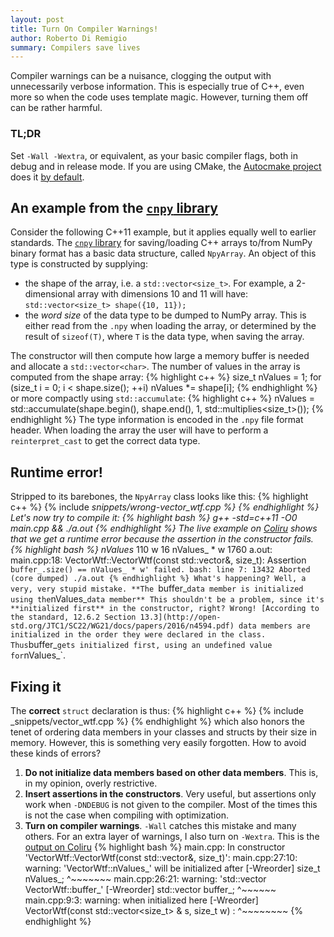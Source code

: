 ```yaml
---
layout: post
title: Turn On Compiler Warnings!
author: Roberto Di Remigio
summary: Compilers save lives
---
```


Compiler warnings can be a nuisance, clogging the output with unnecessarily
verbose information.
This is especially true of C++, even more so when the code uses template magic.
However, turning them off can be rather harmful.

### TL;DR

Set `-Wall -Wextra`, or equivalent, as your basic compiler flags, both in debug
and in release mode.
If you are using CMake, the [Autocmake
project](http://autocmake.readthedocs.io/en/latest/) does it [by
default](https://github.com/coderefinery/autocmake/pull/203).

## An example from the [`cnpy` library](https://github.com/robertodr/cnpy)

Consider the following C++11 example, but it applies equally well to earlier
standards.
The
[`cnpy` library](https://github.com/robertodr/cnpy) for saving/loading C++ arrays
to/from NumPy binary format has a basic data structure, called `NpyArray`.
An object of this type is constructed by supplying:

- the shape of the array, i.e. a `std::vector<size_t>`. For example, a
  2-dimensional array with dimensions 10 and 11 will have: `std::vector<size_t>
  shape({10, 11});`
- the _word size_ of the data type to be dumped to NumPy array. This is
  either read from the `.npy` when loading the array, or determined by the
  result of `sizeof(T)`, where `T` is the data type, when saving the array.

The constructor will then compute how large a memory buffer is needed and
allocate a `std::vector<char>`.
The number of values in the array is computed from the shape array:
{% highlight c++ %}
size_t nValues = 1;
for (size_t i = 0; i < shape.size(); ++i)
  nValues *= shape[i];
{% endhighlight %}
or more compactly using `std::accumulate`:
{% highlight c++ %}
nValues = std::accumulate(shape.begin(), shape.end(),
                          1, std::multiplies<size_t>());
{% endhighlight %}
The type information is encoded in the `.npy`
file format header. When loading the array the user will have to perform a
`reinterpret_cast` to get the correct data type.

## Runtime error!

Stripped to its barebones, the `NpyArray` class looks like this:
{% highlight c++ %}
    {% include _snippets/wrong-vector_wtf.cpp %}
{% endhighlight %}
Let's now try to compile it:
{% highlight bash %}
g++ -std=c++11 -O0 main.cpp && ./a.out
{% endhighlight %}
The live example on [Coliru](http://coliru.stacked-crooked.com/a/bcf64023319e2f5e) shows that we get a runtime error
because the assertion in the constructor fails.
{% highlight bash %}
nValues_ 110
w 16
nValues_ * w 1760
a.out: main.cpp:18: VectorWtf::VectorWtf(const std::vector<long unsigned int>&, size_t): Assertion `buffer_.size() == nValues_ * w' failed.
bash: line 7: 13432 Aborted                 (core dumped) ./a.out
{% endhighlight %}
What's happening? Well, a very, very stupid mistake. **The `buffer_` data member is initialized using the `nValues_` data member**
This shouldn't be a problem, since it's **initialized first** in the constructor, right?
Wrong! [According to the standard, 12.6.2 Section 13.3](http://open-std.org/JTC1/SC22/WG21/docs/papers/2016/n4594.pdf)
data members are initialized in the order they were declared in the class. Thus `buffer_` gets initialized first, using an undefined value for `nValues_`.

## Fixing it

The **correct** `struct` declaration is thus:
{% highlight c++ %}
    {% include _snippets/vector_wtf.cpp %}
{% endhighlight %}
which also honors the tenet of ordering data members in your classes and structs by their size in memory.
However, this is something very easily forgotten. How to avoid these kinds of errors?

1. **Do not initialize data members based on other data members**. This is, in
   my opinion, overly restrictive.
2. **Insert assertions in the constructors**. Very useful, but assertions only
   work when `-DNDEBUG` is not given to the compiler. Most of the times this is not the case
   when compiling with optimization.
3. **Turn on compiler warnings**. `-Wall` catches this mistake and many others. For an extra layer
   of warnings, I also turn on `-Wextra`. This is the [output on Coliru](http://coliru.stacked-crooked.com/a/8eecbafde77f1d23)
   {% highlight bash %}
   main.cpp: In constructor 'VectorWtf::VectorWtf(const std::vector<long unsigned int>&, size_t)':
   main.cpp:27:10: warning: 'VectorWtf::nValues_' will be initialized after [-Wreorder]
      size_t nValues_;
             ^~~~~~~~
   main.cpp:26:21: warning:   'std::vector<char> VectorWtf::buffer_' [-Wreorder]
      std::vector<char> buffer_;
                        ^~~~~~~
   main.cpp:9:3: warning:   when initialized here [-Wreorder]
      VectorWtf(const std::vector<size_t> & s, size_t w) :
      ^~~~~~~~~
   {% endhighlight %}
